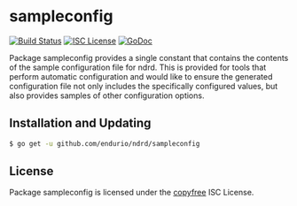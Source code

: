 sampleconfig
============

[![Build Status](http://img.shields.io/travis/endurio/ndrd.svg)](https://travis-ci.org/endurio/ndrd)
[![ISC License](http://img.shields.io/badge/license-ISC-blue.svg)](http://copyfree.org)
[![GoDoc](https://img.shields.io/badge/godoc-reference-blue.svg)](http://godoc.org/github.com/endurio/ndrd/sampleconfig)

Package sampleconfig provides a single constant that contains the contents of
the sample configuration file for ndrd.  This is provided for tools that perform
automatic configuration and would like to ensure the generated configuration
file not only includes the specifically configured values, but also provides
samples of other configuration options.

## Installation and Updating

```bash
$ go get -u github.com/endurio/ndrd/sampleconfig
```

## License

Package sampleconfig is licensed under the [copyfree](http://copyfree.org) ISC
License.
